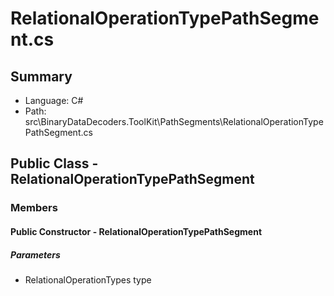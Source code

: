 ﻿# RelationalOperationTypePathSegment.cs

## Summary

* Language: C#
* Path: src\BinaryDataDecoders.ToolKit\PathSegments\RelationalOperationTypePathSegment.cs

## Public Class - RelationalOperationTypePathSegment

### Members

#### Public Constructor - RelationalOperationTypePathSegment

#####  Parameters

 - RelationalOperationTypes type 

